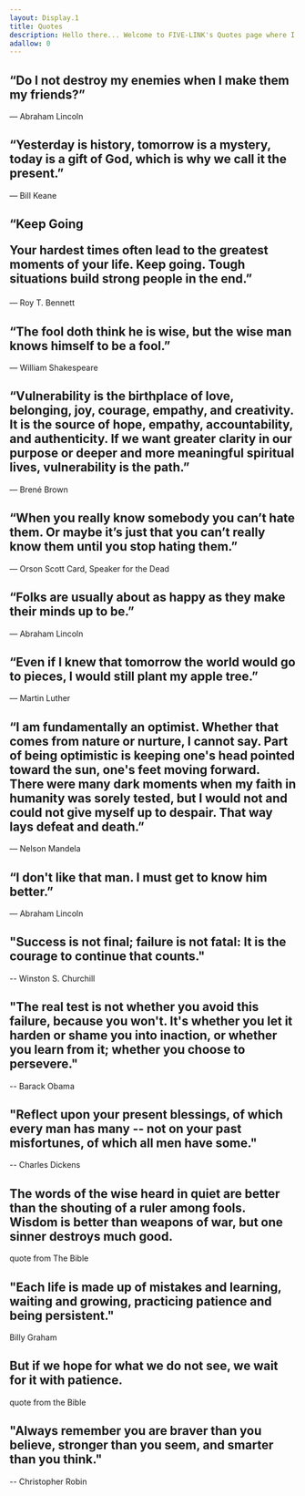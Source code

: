 ```yaml
---
layout: Display.1
title: Quotes
description: Hello there... Welcome to FIVE-LINK's Quotes page where I'll be posting insightful and meaningful quotes from some of history's great leaders and thinkers.
adallow: 0
---
```

<div class="About-para-l-1">
<h2>“Do I not destroy my enemies when I make them my friends?”</h2>
<p>― Abraham Lincoln</p>
</div>

<div class="About-para-l-1">
<h2>“Yesterday is history, tomorrow is a mystery, today is a gift of God, which is why we call it the present.”
</h2>
<p>― Bill Keane</p>
</div>


<div class="About-para-l-1">
<h2>“Keep Going

Your hardest times often lead to the greatest moments of your life. Keep going. Tough situations build strong people in the end.”</h2>
<p>― Roy T. Bennett</p>
</div>
<div class="About-para-l-1">
<h2>“The fool doth think he is wise, but the wise man knows himself to be a fool.”</h2>
<p>― William Shakespeare</p>
</div>
<div class="About-para-l-1">
<h2>“Vulnerability is the birthplace of love, belonging, joy, courage, empathy, and creativity. It is the source of hope, empathy, accountability, and authenticity. If we want greater clarity in our purpose or deeper and more meaningful spiritual lives, vulnerability is the path.”</h2>
<p>― Brené Brown</p>
</div>
<div class="About-para-l-1">
<h2>“When you really know somebody you can’t hate them. Or maybe it’s just that you can’t really know them until you stop hating them.”
</h2>
<p>― Orson Scott Card, Speaker for the Dead </p>
</div>
<div class="About-para-l-1">
<h2>“Folks are usually about as happy as they make their minds up to be.”</h2>
<p>― Abraham Lincoln</p>
</div>
<div class="About-para-l-1">
<h2>“Even if I knew that tomorrow the world would go to pieces, I would still plant my apple tree.”</h2>
<p>― Martin Luther</p>
</div>
<div class="About-para-l-1">
<h2>“I am fundamentally an optimist. Whether that comes from nature or nurture, I cannot say. Part of being optimistic is keeping one's head pointed toward the sun, one's feet moving forward. There were many dark moments when my faith in humanity was sorely tested, but I would not and could not give myself up to despair. That way lays defeat and death.”</h2>
<p>― Nelson Mandela</p>
</div>
<div class="About-para-l-1">
<h2>“I don't like that man. I must get to know him better.”</h2>
<p>― Abraham Lincoln</p>
</div>
<div class="About-para-l-1">
<h2 > "Success is not final; failure is not fatal: It is the courage to continue that counts."</h2>    
<p>-- Winston S. Churchill</p>
</div>
<div class="About-para-l-1">
<h2>"The real test is not whether you avoid this failure, because you won't. It's whether you let it harden or shame you into inaction, or whether you learn from it; whether you choose to persevere."</h2>    
<p>-- Barack Obama</p>
</div>
<div class="About-para-l-1">
<h2>"Reflect upon your present blessings, of which every man has many -- not on your past misfortunes, of which all men have some."</h2>
<p>-- Charles Dickens</p>
</div>
<div class="About-para-l-1">
<h2>The words of the wise heard in quiet are better than the shouting of a ruler among fools. Wisdom is better than weapons of war, but one sinner destroys much good.</h2>

<p>quote from The Bible</p>
</div>
<div class="About-para-l-1">
<h2>"Each life is made up of mistakes and learning, waiting and growing, practicing patience and being persistent." </h2>

<p>Billy Graham</p>

</div>
<div class="About-para-l-1">

<h2>But if we hope for what we do not see, we wait for it with patience.</h2>

<p>quote from the Bible</p>

</div>
<div class="About-para-l-1">

<h2>
"Always remember you are braver than you believe, stronger than you seem, and smarter than you think."
</h2>
<p>-- Christopher Robin</p>
</div>

